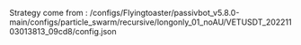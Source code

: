 Strategy come from : /configs/Flyingtoaster/passivbot_v5.8.0-main/configs/particle_swarm/recursive/longonly_01_noAU/VETUSDT_20221103013813_09cd8/config.json